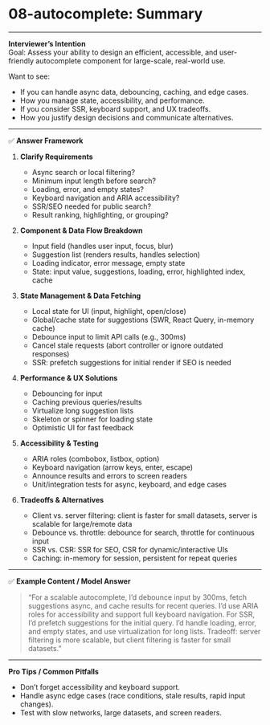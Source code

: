 # 08-autocomplete: Summary

---

**Interviewer’s Intention**  
Goal: Assess your ability to design an efficient, accessible, and user-friendly autocomplete component for large-scale, real-world use.

Want to see:

- If you can handle async data, debouncing, caching, and edge cases.
- How you manage state, accessibility, and performance.
- If you consider SSR, keyboard support, and UX tradeoffs.
- How you justify design decisions and communicate alternatives.

---

✅ **Answer Framework**

1. **Clarify Requirements**

   - Async search or local filtering?
   - Minimum input length before search?
   - Loading, error, and empty states?
   - Keyboard navigation and ARIA accessibility?
   - SSR/SEO needed for public search?
   - Result ranking, highlighting, or grouping?

2. **Component & Data Flow Breakdown**

   - Input field (handles user input, focus, blur)
   - Suggestion list (renders results, handles selection)
   - Loading indicator, error message, empty state
   - State: input value, suggestions, loading, error, highlighted index, cache

3. **State Management & Data Fetching**

   - Local state for UI (input, highlight, open/close)
   - Global/cache state for suggestions (SWR, React Query, in-memory cache)
   - Debounce input to limit API calls (e.g., 300ms)
   - Cancel stale requests (abort controller or ignore outdated responses)
   - SSR: prefetch suggestions for initial render if SEO is needed

4. **Performance & UX Solutions**

   - Debouncing for input
   - Caching previous queries/results
   - Virtualize long suggestion lists
   - Skeleton or spinner for loading state
   - Optimistic UI for fast feedback

5. **Accessibility & Testing**

   - ARIA roles (combobox, listbox, option)
   - Keyboard navigation (arrow keys, enter, escape)
   - Announce results and errors to screen readers
   - Unit/integration tests for async, keyboard, and edge cases

6. **Tradeoffs & Alternatives**
   - Client vs. server filtering: client is faster for small datasets, server is scalable for large/remote data
   - Debounce vs. throttle: debounce for search, throttle for continuous input
   - SSR vs. CSR: SSR for SEO, CSR for dynamic/interactive UIs
   - Caching: in-memory for session, persistent for repeat queries

---

✅ **Example Content / Model Answer**

> “For a scalable autocomplete, I’d debounce input by 300ms, fetch suggestions async, and cache results for recent queries. I’d use ARIA roles for accessibility and support full keyboard navigation. For SSR, I’d prefetch suggestions for the initial query. I’d handle loading, error, and empty states, and use virtualization for long lists. Tradeoff: server filtering is more scalable, but client filtering is faster for small datasets.”

---

**Pro Tips / Common Pitfalls**

- Don’t forget accessibility and keyboard support.
- Handle async edge cases (race conditions, stale results, rapid input changes).
- Test with slow networks, large datasets, and screen readers.
